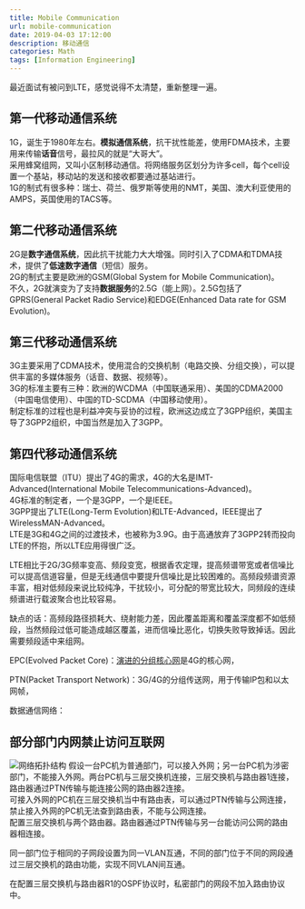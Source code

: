 ```yaml
---
title: Mobile Communication
url: mobile-communication
date: 2019-04-03 17:12:00
description: 移动通信
categories: Math
tags: [Information Engineering]
---
```


最近面试有被问到LTE，感觉说得不太清楚，重新整理一遍。

## 第一代移动通信系统
1G，诞生于1980年左右。**模拟通信系统**，抗干扰性能差，使用FDMA技术，主要用来传输**话音**信号，最拉风的就是“大哥大”。  
采用蜂窝组网，又叫小区制移动通信。将网络服务区划分为许多cell，每个cell设置一个基站，移动站的发送和接收都要通过基站进行。  
1G的制式有很多种：瑞士、荷兰、俄罗斯等使用的NMT，美国、澳大利亚使用的AMPS，英国使用的TACS等。

## 第二代移动通信系统
2G是**数字通信系统**，因此抗干扰能力大大增强。同时引入了CDMA和TDMA技术，提供了**低速数字通信**（短信）服务。  
2G的制式主要是欧洲的GSM(Global System for Mobile Communication)。  
不久，2G就演变为了支持**数据服务**的2.5G（能上网）。2.5G包括了GPRS(General Packet Radio Service)和EDGE(Enhanced Data rate for GSM Evolution)。

## 第三代移动通信系统
3G主要采用了CDMA技术，使用混合的交换机制（电路交换、分组交换），可以提供丰富的多媒体服务（话音、数据、视频等）。  
3G的标准主要有三种：欧洲的WCDMA（中国联通采用）、美国的CDMA2000（中国电信使用）、中国的TD-SCDMA（中国移动使用）。  
制定标准的过程也是利益冲突与妥协的过程，欧洲这边成立了3GPP组织，美国主导了3GPP2组织，中国当然是加入了3GPP。

## 第四代移动通信系统
国际电信联盟（ITU）提出了4G的需求，4G的大名是IMT-Advanced(International Mobile Telecommunications-Advanced)。  
4G标准的制定者，一个是3GPP，一个是IEEE。  
3GPP提出了LTE(Long-Term Evolution)和LTE-Advanced，IEEE提出了WirelessMAN-Advanced。  
LTE是3G和4G之间的过渡技术，也被称为3.9G。由于高通放弃了3GPP2转而投向LTE的怀抱，所以LTE应用得很广泛。

LTE相比于2G/3G频率变高、频段变宽，根据香农定理，提高频谱带宽或者信噪比可以提高信道容量，但是无线通信中要提升信噪比是比较困难的。高频段频谱资源丰富，相对低频段来说比较纯净，干扰较小，可分配的带宽比较大，同频段的连续频谱进行载波聚合也比较容易。

缺点的话：高频段路径损耗大、绕射能力差，因此覆盖距离和覆盖深度都不如低频段，当然频段过低可能造成越区覆盖，进而信噪比恶化，切换失败导致掉话。因此需要频段适中来组网。

EPC(Evolved Packet Core)：[演进的分组核心网](https://www.zhihu.com/question/22365275/answer/21805286)是4G的核心网，

PTN(Packet Transport Network)：3G/4G的分组传送网，用于传输IP包和以太网帧，

数据通信网络：

## 部分部门内网禁止访问互联网
![网络拓扑结构](https://img-blog.csdnimg.cn/b40f033d64a74b91bb7c24677814398a.png)
假设一台PC机为普通部门，可以接入外网；另一台PC机为涉密部门，不能接入外网。两台PC机与三层交换机连接，三层交换机与路由器1连接，路由器通过PTN传输与能连接公网的路由器2连接。  
可接入外网的PC机在三层交换机当中有路由表，可以通过PTN传输与公网连接，禁止接入外网的PC机无法查到路由表，不能与公网连接。  
配置三层交换机与两个路由器。路由器通过PTN传输与另一台能访问公网的路由器相连接。

同一部门位于相同的子网段设置为同一VLAN互通，不同的部门位于不同的网段通过三层交换机的路由功能，实现不同VLAN间互通。

在配置三层交换机与路由器R1的OSPF协议时，私密部门的网段不加入路由协议中。
